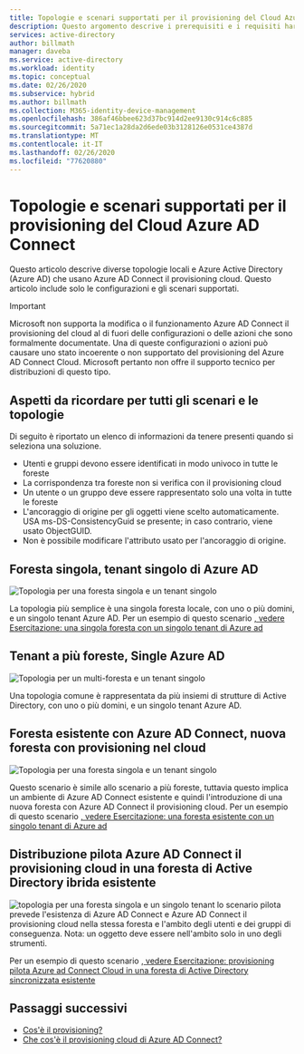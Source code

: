 ```yaml
---
title: Topologie e scenari supportati per il provisioning del Cloud Azure AD Connect
description: Questo argomento descrive i prerequisiti e i requisiti hardware per il provisioning del cloud.
services: active-directory
author: billmath
manager: daveba
ms.service: active-directory
ms.workload: identity
ms.topic: conceptual
ms.date: 02/26/2020
ms.subservice: hybrid
ms.author: billmath
ms.collection: M365-identity-device-management
ms.openlocfilehash: 386af46bbee623d37bc914d2ee9130c914c6c885
ms.sourcegitcommit: 5a71ec1a28da2d6ede03b3128126e0531ce4387d
ms.translationtype: MT
ms.contentlocale: it-IT
ms.lasthandoff: 02/26/2020
ms.locfileid: "77620880"
---
```

# <a name="azure-ad-connect-cloud-provisioning-supported-topologies-and-scenarios"></a>Topologie e scenari supportati per il provisioning del Cloud Azure AD Connect
Questo articolo descrive diverse topologie locali e Azure Active Directory (Azure AD) che usano Azure AD Connect il provisioning cloud. Questo articolo include solo le configurazioni e gli scenari supportati.

> [!IMPORTANT]
> Microsoft non supporta la modifica o il funzionamento Azure AD Connect il provisioning del cloud al di fuori delle configurazioni o delle azioni che sono formalmente documentate. Una di queste configurazioni o azioni può causare uno stato incoerente o non supportato del provisioning del Azure AD Connect Cloud. Microsoft pertanto non offre il supporto tecnico per distribuzioni di questo tipo.

## <a name="things-to-remember-about-all-scenarios-and-topologies"></a>Aspetti da ricordare per tutti gli scenari e le topologie
Di seguito è riportato un elenco di informazioni da tenere presenti quando si seleziona una soluzione.

- Utenti e gruppi devono essere identificati in modo univoco in tutte le foreste
- La corrispondenza tra foreste non si verifica con il provisioning cloud
- Un utente o un gruppo deve essere rappresentato solo una volta in tutte le foreste
- L'ancoraggio di origine per gli oggetti viene scelto automaticamente.  USA ms-DS-ConsistencyGuid se presente; in caso contrario, viene usato ObjectGUID.
- Non è possibile modificare l'attributo usato per l'ancoraggio di origine.

## <a name="single-forest-single-azure-ad-tenant"></a>Foresta singola, tenant singolo di Azure AD
![Topologia per una foresta singola e un tenant singolo](media/plan-cloud-provisioning-topologies/single-forest.png)

La topologia più semplice è una singola foresta locale, con uno o più domini, e un singolo tenant Azure AD.  Per un esempio di questo scenario [, vedere Esercitazione: una singola foresta con un singolo tenant di Azure ad](tutorial-single-forest.md)


## <a name="multi-forest-single-azure-ad-tenant"></a>Tenant a più foreste, Single Azure AD
![Topologia per un multi-foresta e un tenant singolo](media/plan-cloud-provisioning-topologies/multi-forest.png)

Una topologia comune è rappresentata da più insiemi di strutture di Active Directory, con uno o più domini, e un singolo tenant Azure AD.  

## <a name="existing-forest-with-azure-ad-connect-new-forest-with-cloud-provisioning"></a>Foresta esistente con Azure AD Connect, nuova foresta con provisioning nel cloud
![Topologia per una foresta singola e un tenant singolo](media/plan-cloud-provisioning-topologies/existing-forest-new-forest.png)

Questo scenario è simile allo scenario a più foreste, tuttavia questo implica un ambiente di Azure AD Connect esistente e quindi l'introduzione di una nuova foresta con Azure AD Connect il provisioning cloud.  Per un esempio di questo scenario [, vedere Esercitazione: una foresta esistente con un singolo tenant di Azure ad](tutorial-existing-forest.md)

## <a name="piloting-azure-ad-connect-cloud-provisioning-in-an-existing-hybrid-ad-forest"></a>Distribuzione pilota Azure AD Connect il provisioning cloud in una foresta di Active Directory ibrida esistente
![topologia per una foresta singola e un singolo tenant](media/plan-cloud-provisioning-topologies/migrate.png) lo scenario pilota prevede l'esistenza di Azure AD Connect e Azure AD Connect il provisioning cloud nella stessa foresta e l'ambito degli utenti e dei gruppi di conseguenza. Nota: un oggetto deve essere nell'ambito solo in uno degli strumenti. 

Per un esempio di questo scenario [, vedere Esercitazione: provisioning pilota Azure ad Connect Cloud in una foresta di Active Directory sincronizzata esistente](tutorial-pilot-aadc-aadccp.md)



## <a name="next-steps"></a>Passaggi successivi 

- [Cos'è il provisioning?](what-is-provisioning.md)
- [Che cos'è il provisioning cloud di Azure AD Connect?](what-is-cloud-provisioning.md)

